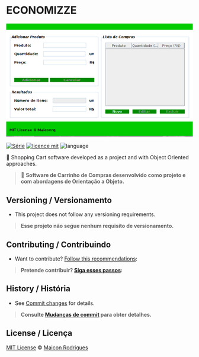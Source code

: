 # ECONOMIZZE
![Imagem Interface](https://github.com/Maiconrq/Economizze/blob/main/ECONNOMIZZE.png)


[![Série](https://img.shields.io/badge/Maiconrq-INMTE-orange)](https://github.com/Maiconrq/Economizze)
[![licence mit](https://img.shields.io/badge/licence-MIT-blue.svg)](https://github.com/afonsopacifer/open-source-boilerplate/blob/master/LICENSE.md)
![language](https://img.shields.io/badge/java-only-yellow)

:rocket: Shopping Cart software developed as a project and with Object Oriented approaches. 

> :rocket: **Software de Carrinho de Compras desenvolvido como projeto e com abordagens de Orientação a Objeto.**


## Versioning / Versionamento
- This project does not follow any versioning requirements.

> **Esse projeto não segue nenhum requisito de versionamento.**


## Contributing / Contribuindo

- Want to contribute? [Follow this recommendations](./CONTRIBUTING.md):  

> **Pretende contribuir? [Siga esses passos](./CONTRIBUTING.md):**


## History / História
- See [Commit changes](https://github.com/Maiconrq/Economizze/commits/main) for details.

> **Consulte [Mudanças de commit](https://github.com/Maiconrq/Economizze/commits/main) para obter detalhes.**


## License / Licença
[MIT License](https://github.com/Maiconrq/Economizze/blob/release/LICENSE) © [Maicon Rodrigues](https://github.com/Maiconrq)
